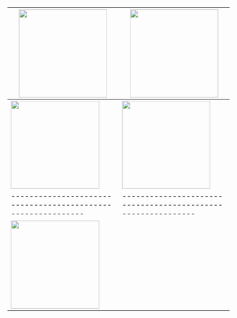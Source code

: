 |<img src="https://i.imgsafe.org/fbeab1af6c.png" width="200">|<img src="https://i.imgsafe.org/fbeadb7fa6.png" width="200">|
|------------------------------------------------------------|------------------------------------------------------------|
|<img src="https://i.imgsafe.org/fbeb088dcf.png" width="200">|<img src="https://i.imgsafe.org/fbeb06eceb.png" width="200">|
|------------------------------------------------------------|------------------------------------------------------------|
|<img src="https://i.imgsafe.org/fbeafdc647.png" width="200">|
